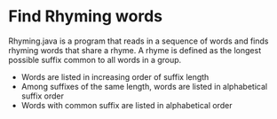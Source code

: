 # Find Rhyming words
Rhyming.java is a program that reads in a sequence of words and finds rhyming words that share a rhyme. A rhyme is defined as the longest possible suffix common to all words in a group. 
- Words are listed in increasing order of suffix length
- Among suffixes of the same length, words are listed in alphabetical suffix order
- Words with common suffix are listed in alphabetical order
